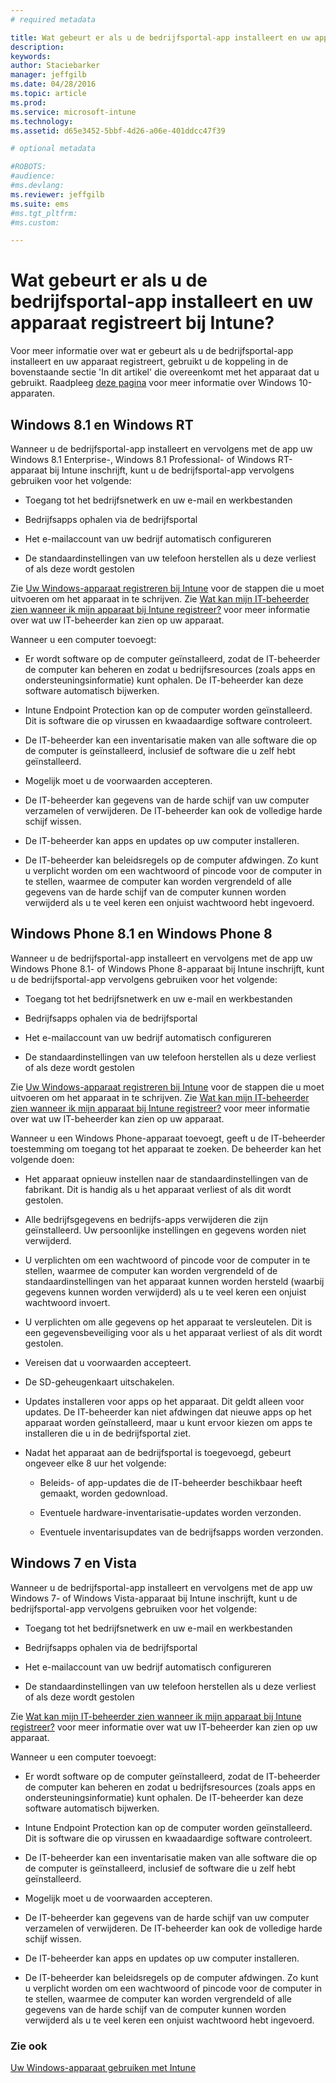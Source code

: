 ```yaml
---
# required metadata

title: Wat gebeurt er als u de bedrijfsportal-app installeert en uw apparaat registreert bij Intune? | Microsoft Intune
description:
keywords:
author: Staciebarker
manager: jeffgilb
ms.date: 04/28/2016
ms.topic: article
ms.prod:
ms.service: microsoft-intune
ms.technology:
ms.assetid: d65e3452-5bbf-4d26-a06e-401ddcc47f39

# optional metadata

#ROBOTS:
#audience:
#ms.devlang:
ms.reviewer: jeffgilb
ms.suite: ems
#ms.tgt_pltfrm:
#ms.custom:

---
```



# Wat gebeurt er als u de bedrijfsportal-app installeert en uw apparaat registreert bij Intune?

Voor meer informatie over wat er gebeurt als u de bedrijfsportal-app installeert en uw apparaat registreert, gebruikt u de koppeling in de bovenstaande sectie 'In dit artikel' die overeenkomt met het apparaat dat u gebruikt. Raadpleeg [deze pagina](what-happens-if-you-install-the-company-portal-app-and-enroll-your-device-in-intune-windows10.md) voor meer informatie over Windows 10-apparaten.

## Windows 8.1 en Windows RT
Wanneer u de bedrijfsportal-app installeert en vervolgens met de app uw Windows 8.1 Enterprise-, Windows 8.1 Professional- of Windows RT-apparaat bij Intune inschrijft, kunt u de bedrijfsportal-app vervolgens gebruiken voor het volgende:

-   Toegang tot het bedrijfsnetwerk en uw e-mail en werkbestanden

-   Bedrijfsapps ophalen via de bedrijfsportal

-   Het e-mailaccount van uw bedrijf automatisch configureren

-   De standaardinstellingen van uw telefoon herstellen als u deze verliest of als deze wordt gestolen

Zie [Uw Windows-apparaat registreren bij Intune](enroll-your-device-in-intune-windows.md) voor de stappen die u moet uitvoeren om het apparaat in te schrijven. Zie [Wat kan mijn IT-beheerder zien wanneer ik mijn apparaat bij Intune registreer?](what-can-your-it-administrator-see-when-you-enroll-your-device-in-intune-windows.md) voor meer informatie over wat uw IT-beheerder kan zien op uw apparaat.

Wanneer u een computer toevoegt:

-   Er wordt software op de computer geïnstalleerd, zodat de IT-beheerder de computer kan beheren en zodat u bedrijfsresources (zoals apps en ondersteuningsinformatie) kunt ophalen. De IT-beheerder kan deze software automatisch bijwerken.

-   Intune Endpoint Protection kan op de computer worden geïnstalleerd. Dit is software die op virussen en kwaadaardige software controleert.

-   De IT-beheerder kan een inventarisatie maken van alle software die op de computer is geïnstalleerd, inclusief de software die u zelf hebt geïnstalleerd.

-   Mogelijk moet u de voorwaarden accepteren.

-   De IT-beheerder kan gegevens van de harde schijf van uw computer verzamelen of verwijderen. De IT-beheerder kan ook de volledige harde schijf wissen.

-   De IT-beheerder kan apps en updates op uw computer installeren.

-   De IT-beheerder kan beleidsregels op de computer afdwingen. Zo kunt u verplicht worden om een wachtwoord of pincode voor de computer in te stellen, waarmee de computer kan worden vergrendeld of alle gegevens van de harde schijf van de computer kunnen worden verwijderd als u te veel keren een onjuist wachtwoord hebt ingevoerd.

## Windows Phone 8.1 en Windows Phone 8
Wanneer u de bedrijfsportal-app installeert en vervolgens met de app uw Windows Phone 8.1- of Windows Phone 8-apparaat bij Intune inschrijft, kunt u de bedrijfsportal-app vervolgens gebruiken voor het volgende:

-   Toegang tot het bedrijfsnetwerk en uw e-mail en werkbestanden

-   Bedrijfsapps ophalen via de bedrijfsportal

-   Het e-mailaccount van uw bedrijf automatisch configureren

-   De standaardinstellingen van uw telefoon herstellen als u deze verliest of als deze wordt gestolen

Zie [Uw Windows-apparaat registreren bij Intune](enroll-your-device-in-intune-windows.md) voor de stappen die u moet uitvoeren om het apparaat in te schrijven. Zie [Wat kan mijn IT-beheerder zien wanneer ik mijn apparaat bij Intune registreer?](what-can-your-it-administrator-see-when-you-enroll-your-device-in-intune-windows.md) voor meer informatie over wat uw IT-beheerder kan zien op uw apparaat.

Wanneer u een Windows Phone-apparaat toevoegt, geeft u de IT-beheerder toestemming om toegang tot het apparaat te zoeken. De beheerder kan het volgende doen:

-   Het apparaat opnieuw instellen naar de standaardinstellingen van de fabrikant. Dit is handig als u het apparaat verliest of als dit wordt gestolen.

-   Alle bedrijfsgegevens en bedrijfs-apps verwijderen die zijn geïnstalleerd. Uw persoonlijke instellingen en gegevens worden niet verwijderd.

-   U verplichten om een wachtwoord of pincode voor de computer in te stellen, waarmee de computer kan worden vergrendeld of de standaardinstellingen van het apparaat kunnen worden hersteld (waarbij gegevens kunnen worden verwijderd) als u te veel keren een onjuist wachtwoord invoert.

-   U verplichten om alle gegevens op het apparaat te versleutelen. Dit is een gegevensbeveiliging voor als u het apparaat verliest of als dit wordt gestolen.

-   Vereisen dat u voorwaarden accepteert.

-   De SD-geheugenkaart uitschakelen.

-   Updates installeren voor apps op het apparaat. Dit geldt alleen voor updates. De IT-beheerder kan niet afdwingen dat nieuwe apps op het apparaat worden geïnstalleerd, maar u kunt ervoor kiezen om apps te installeren die u in de bedrijfsportal ziet.

-   Nadat het apparaat aan de bedrijfsportal is toegevoegd, gebeurt ongeveer elke 8 uur het volgende:

    -   Beleids- of app-updates die de IT-beheerder beschikbaar heeft gemaakt, worden gedownload.

    -   Eventuele hardware-inventarisatie-updates worden verzonden.

    -   Eventuele inventarisupdates van de bedrijfsapps worden verzonden.

## Windows 7 en Vista
Wanneer u de bedrijfsportal-app installeert en vervolgens met de app uw Windows 7- of Windows Vista-apparaat bij Intune inschrijft, kunt u de bedrijfsportal-app vervolgens gebruiken voor het volgende:

-   Toegang tot het bedrijfsnetwerk en uw e-mail en werkbestanden

-   Bedrijfsapps ophalen via de bedrijfsportal

-   Het e-mailaccount van uw bedrijf automatisch configureren

-   De standaardinstellingen van uw telefoon herstellen als u deze verliest of als deze wordt gestolen

Zie [Wat kan mijn IT-beheerder zien wanneer ik mijn apparaat bij Intune registreer?](what-can-your-it-administrator-see-when-you-enroll-your-device-in-intune-windows.md) voor meer informatie over wat uw IT-beheerder kan zien op uw apparaat.

Wanneer u een computer toevoegt:

-   Er wordt software op de computer geïnstalleerd, zodat de IT-beheerder de computer kan beheren en zodat u bedrijfsresources (zoals apps en ondersteuningsinformatie) kunt ophalen. De IT-beheerder kan deze software automatisch bijwerken.

-   Intune Endpoint Protection kan op de computer worden geïnstalleerd. Dit is software die op virussen en kwaadaardige software controleert.

-   De IT-beheerder kan een inventarisatie maken van alle software die op de computer is geïnstalleerd, inclusief de software die u zelf hebt geïnstalleerd.

-   Mogelijk moet u de voorwaarden accepteren.

-   De IT-beheerder kan gegevens van de harde schijf van uw computer verzamelen of verwijderen. De IT-beheerder kan ook de volledige harde schijf wissen.

-   De IT-beheerder kan apps en updates op uw computer installeren.

-   De IT-beheerder kan beleidsregels op de computer afdwingen. Zo kunt u verplicht worden om een wachtwoord of pincode voor de computer in te stellen, waarmee de computer kan worden vergrendeld of alle gegevens van de harde schijf van de computer kunnen worden verwijderd als u te veel keren een onjuist wachtwoord hebt ingevoerd.

### Zie ook
[Uw Windows-apparaat gebruiken met Intune](using-your-windows-device-with-intune.md)


<!--HONumber=Jun16_HO1-->


